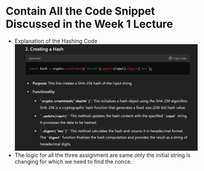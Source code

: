 # Contain All the Code Snippet Discussed in the Week 1 Lecture

- Explanation of the Hashing Code
  ![alt text](image.png)
- The logic for all the three assignment are same only the initial string is changing for which we need to find the nonce.
